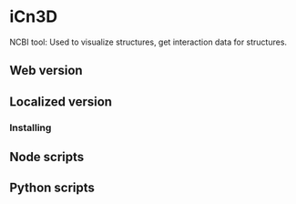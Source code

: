 # iCn3D
NCBI tool: Used to visualize structures, get interaction data for structures.

## Web version

## Localized version
### Installing

## Node scripts

## Python scripts

